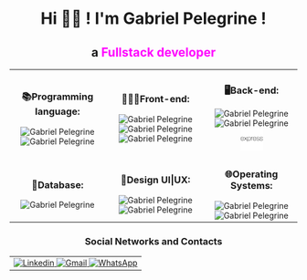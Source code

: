 <div align="center">
   <h1  align="center">Hi 👋🏼 ! I'm Gabriel Pelegrine ! </h1> 
  <h2  align="center">a <span style="color: magenta;">Fullstack developer</span></h2>
</div>
<table align="center">
  <tr>
    <td>
      <div align="center">
        <h3>📚Programming language:</h3>
         <img src="https://res.cloudinary.com/practicaldev/image/fetch/s--NB1H5S1P--/c_limit,f_auto,fl_progressive,q_80,w_192/https://dev-to-uploads.s3.amazonaws.com/uploads/badge/badge_image/140/Typescript_logo_2020.svg.png" alt="Gabriel Pelegrine" width="40" height="40"/>
         <img src="https://res.cloudinary.com/practicaldev/image/fetch/s--fC8GTFme--/c_limit,f_auto,fl_progressive,q_80,w_192/https://dev-to-uploads.s3.amazonaws.com/uploads/badge/badge_image/16/js-badge.png" alt="Gabriel Pelegrine" width="44" height="44"/>
      </div>
    </td>
    <td>
      <div align="center">
        <h3>👨🏻‍🎨Front-end:</h3>
        <img src="https://res.cloudinary.com/practicaldev/image/fetch/s--G5pvxBp3--/c_limit,f_auto,fl_progressive,q_80,w_192/https://dev-to-uploads.s3.amazonaws.com/uploads/badge/badge_image/89/next-js-badge.png" alt="Gabriel Pelegrine" width="40" height="40"/>
        <img src="https://res.cloudinary.com/practicaldev/image/fetch/s--TxWa49eH--/c_limit,f_auto,fl_progressive,q_80,w_192/https://dev-to-uploads.s3.amazonaws.com/uploads/badge/badge_image/26/react-sticker.png" alt="Gabriel Pelegrine" width="40" height="40"/>
        <img src="https://res.cloudinary.com/practicaldev/image/fetch/s--1doNXX_7--/c_limit,f_auto,fl_progressive,q_80,w_192/https://dev-to-uploads.s3.amazonaws.com/uploads/badge/badge_image/29/graphql-sticker.png" alt="Gabriel Pelegrine" width="40" height="40"/>
      </div>
    </td>
    <td>
      <div align="center">
      <h3>🖥️Back-end:</h3>
        <img src="https://i0.wp.com/chandanbhagat.com.np/wp-content/uploads/2021/05/1200px-Node.js_logo.svg_.png?resize=640%2C391" alt="Gabriel Pelegrine" height="40"/>
        <img src="https://upload.wikimedia.org/wikipedia/commons/thumb/a/a8/NestJS.svg/1200px-NestJS.svg.png" alt="Gabriel Pelegrine" width="40" height="40"/>
        <img src="https://raw.githubusercontent.com/devicons/devicon/master/icons/express/express-original-wordmark.svg" alt="express" width="40" height="40"/>
      </div>
    </td>
  </tr>
  <tr>
    <td>
      <div align="center">
        <h3>💾Database:</h3>
        <img src="https://upload.wikimedia.org/wikipedia/commons/thumb/2/29/Postgresql_elephant.svg/745px-Postgresql_elephant.svg.png" alt="Gabriel Pelegrine" width="40" height="40"/>
      </div>
    </td>
    <td>
      <div align="center">
      <h3>🎨Design UI|UX:</h3>
        <img src="https://upload.wikimedia.org/wikipedia/commons/thumb/3/33/Figma-logo.svg/1667px-Figma-logo.svg.png" alt="Gabriel Pelegrine"  height="40"/>
        <img src="https://logodownload.org/wp-content/uploads/2019/10/adobe-photoshop-logo-0.png" alt="Gabriel Pelegrine"  height="40"/>
      </div>
    </td>
    <td>
      <div align="center">
      <h3>🌐Operating Systems:</h3>
        <img src="https://openlitespeed.org/wp-content/uploads/2022/11/openlitespeed-icon.png" alt="Gabriel Pelegrine"  height="40"/>
        <img src="https://1000logos.net/wp-content/uploads/2017/03/LINUX-LOGO.png" alt="Gabriel Pelegrine" width="40" height="40"/>
      </div>
    </td>
  </tr>
</table>
<div align="center">
    <h3  align="center">Social Networks and Contacts</h3> 
    <table align="center">
      <tr>
        <td>
          <div>
            <a href="https://www.linkedin.com/in/gabriel-pelegrine-canal-056ba7223/">
                <img src="https://img.shields.io/badge/LinkedIn-0077B5?style=for-the-badge&logo=linkedin&logoColor=white" alt="Linkedin">
            </a>
            <a href="gp.pelegrine@gmail.com">
                <img src="https://img.shields.io/badge/Gmail-D14836?style=for-the-badge&logo=gmail&logoColor=white" alt="Gmail">
            </a>
            <a href="https://api.whatsapp.com/send/?phone=55119979521202&text=Ol%C3%A1%21+Aqui+%C3%A9+o+Victor+Basso%2C+programador+fullstack+e+webdesigner.+Estou+dispon%C3%ADvel+para+conversar+sobre+seus+projetos+e+ideias+para+a+web.+Obrigado%21&type=phone_number&app_absent=0">
                <img src="https://img.shields.io/badge/WhatsApp-25D366?style=for-the-badge&logo=whatsapp&logoColor=white" alt="WhatsApp">
            </a>
        </div>
        </td>
      </tr>
    </table>
</div>
